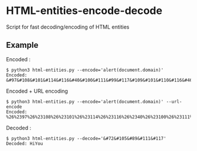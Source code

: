 # HTML-entities-encode-decode
Script for fast decoding/encoding of HTML entities

## Example

Encoded : 

```
$ python3 html-entities.py --encode='alert(document.domain)'             
Encoded: &#97&#108&#101&#114&#116&#40&#100&#111&#99&#117&#109&#101&#110&#116&#46&#100&#111&#109&#97&#105&#110&#41
```

Encoded + URL encoding

```
$ python3 html-entities.py --encode='alert(document.domain)' --url-encode
Encoded: %26%2397%26%23108%26%23101%26%23114%26%23116%26%2340%26%23100%26%23111%26%2399%26%23117%26%23109%26%23101%26%23110%26%23116%26%2346%26%23100%26%23111%26%23109%26%2397%26%23105%26%23110%26%2341
```

Decoded : 

```
$ python3 html-entities.py --decode='&#72&#105&#89&#111&#117'
Decoded: HiYou
```
